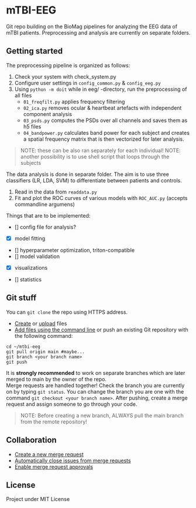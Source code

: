 # mTBI-EEG

Git repo building on the BioMag pipelines for analyzing the EEG data of mTBI patients.
Preprocessing and analysis are currently on separate folders.


## Getting started

The preprocessing pipeline is organized as follows:

1. Check your system with check_system.py
2. Configure user settings in ```config_common.py``` & ```config_eeg.py```
3. Using ```python -m doit``` while in eeg/ -directory, run the preprocessing of all files
    - ```01_freqfilt.py``` applies frequency filtering
    - ```02_ica.py``` removes ocular & heartbeat artefacts with independent component analysis
    - ```03_psds.py``` computes the PSDs over all channels and saves them as h5 files
    - ```04_bandpower.py``` calculates band power for each subject and creates a spatial frequency matrix that is then vectorized for later analysis.

> NOTE: these can be also ran separately for each individual!
> NOTE: another possibility is to use shell script that loops through the subjects


The data analysis is done in separate folder. The aim is to use three classifiers (LR, LDA, SVM) to differentiate between patients and controls. 

1. Read in the data from ```readdata.py```
2. Fit and plot the ROC curves of various models with ```ROC_AUC.py``` (accepts commandline argumens)

Things that are to be implemented:

- [] config file for analysis? 
- [x] model fitting
- [] hyperparameter optimization, triton-compatible
- [] model validation
- [x] visualizations
- [] statistics



## Git stuff

You can ```git clone``` the repo using HTTPS address.
-  [Create](https://docs.gitlab.com/ee/user/project/repository/web_editor.html#create-a-file) or [upload](https://docs.gitlab.com/ee/user/project/repository/web_editor.html#upload-a-file) files
-  [Add files using the command line](https://docs.gitlab.com/ee/gitlab-basics/add-file.html#add-a-file-using-the-command-line) or push an existing Git repository with the following command:

```
cd ~/mtbi-eeg
git pull origin main #maybe...
git branch <your branch name>
git push
```
It is **strongly recommended** to work on separate branches which are later merged to main by the owner of the repo.  
Merge requests are handled together! Check the branch you are currently on by typing ```git status```. 
You can change the branch you are one with the command ```git checkout <your branch name>```.
After pushing, create a merge request and assign someone to go through your code.

>NOTE: Before creating a new branch, ALWAYS pull the main branch from the remote repository!


## Collaboration

-  [Create a new merge request](https://docs.gitlab.com/ee/user/project/merge_requests/creating_merge_requests.html)
-  [Automatically close issues from merge requests](https://docs.gitlab.com/ee/user/project/issues/managing_issues.html#closing-issues-automatically)
-  [Enable merge request approvals](https://docs.gitlab.com/ee/user/project/merge_requests/approvals/)


## License
Project under MIT License
